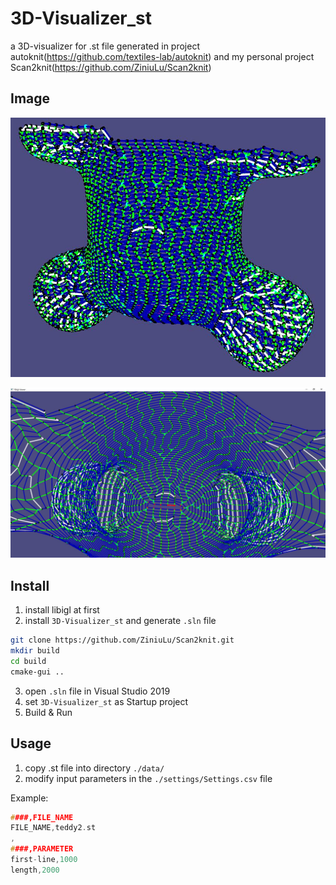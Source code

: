 # 3D-Visualizer_st
a 3D-visualizer for .st file generated in project autoknit(https://github.com/textiles-lab/autoknit) and my personal project Scan2knit(https://github.com/ZiniuLu/Scan2knit)

## Image

![1](image/1.JPG)

![2](image/2.JPG)



## Install

1. install libigl at first
2. install `3D-Visualizer_st` and generate `.sln` file

```bash
git clone https://github.com/ZiniuLu/Scan2knit.git
mkdir build
cd build
cmake-gui ..
```

3. open `.sln` file in Visual Studio 2019
4. set `3D-Visualizer_st` as Startup project
5. Build & Run

## Usage

1. copy .st file into directory `./data/`
2. modify input parameters in the `./settings/Settings.csv` file

Example:

```c++
####,FILE_NAME
FILE_NAME,teddy2.st
,
####,PARAMETER
first-line,1000
length,2000
```

